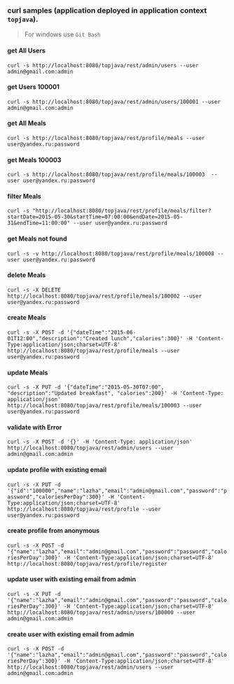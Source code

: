 ### curl samples (application deployed in application context `topjava`).
> For windows use `Git Bash`

#### get All Users
`curl -s http://localhost:8080/topjava/rest/admin/users --user admin@gmail.com:admin`

#### get Users 100001
`curl -s http://localhost:8080/topjava/rest/admin/users/100001 --user admin@gmail.com:admin`

#### get All Meals
`curl -s http://localhost:8080/topjava/rest/profile/meals --user user@yandex.ru:password`

#### get Meals 100003
`curl -s http://localhost:8080/topjava/rest/profile/meals/100003  --user user@yandex.ru:password`

#### filter Meals
`curl -s "http://localhost:8080/topjava/rest/profile/meals/filter?startDate=2015-05-30&startTime=07:00:00&endDate=2015-05-31&endTime=11:00:00" --user user@yandex.ru:password`

#### get Meals not found
`curl -s -v http://localhost:8080/topjava/rest/profile/meals/100008 --user user@yandex.ru:password`

#### delete Meals
`curl -s -X DELETE http://localhost:8080/topjava/rest/profile/meals/100002 --user user@yandex.ru:password`

#### create Meals
`curl -s -X POST -d '{"dateTime":"2015-06-01T12:00","description":"Created lunch","calories":300}' -H 'Content-Type:application/json;charset=UTF-8' http://localhost:8080/topjava/rest/profile/meals --user user@yandex.ru:password`

#### update Meals
`curl -s -X PUT -d '{"dateTime":"2015-05-30T07:00", "description":"Updated breakfast", "calories":200}' -H 'Content-Type: application/json' http://localhost:8080/topjava/rest/profile/meals/100003 --user user@yandex.ru:password`

#### validate with Error
`curl -s -X POST -d '{}' -H 'Content-Type: application/json' http://localhost:8080/topjava/rest/admin/users --user admin@gmail.com:admin`

#### update profile with existing email
`curl -s -X PUT -d '{"id":"100000","name":"lazha","email":"admin@gmail.com","password":"password","caloriesPerDay":300}' -H 'Content-Type:application/json;charset=UTF-8' http://localhost:8080/topjava/rest/profile --user user@yandex.ru:password`

#### create profile from anonymous
`curl -s -X POST -d '{"name":"lazha","email":"admin@gmail.com","password":"password","caloriesPerDay":300}' -H 'Content-Type:application/json;charset=UTF-8' http://localhost:8080/topjava/rest/profile/register`

#### update user with existing email from admin
`curl -s -X PUT -d '{"name":"lazha","email":"admin@gmail.com","password":"password","caloriesPerDay":300}' -H 'Content-Type:application/json;charset=UTF-8' http://localhost:8080/topjava/rest/admin/users/100000 --user admin@gmail.com:admin`

#### create user with existing email from admin
`curl -s -X POST -d '{"name":"lazha","email":"admin@gmail.com","password":"password","caloriesPerDay":300}' -H 'Content-Type:application/json;charset=UTF-8' http://localhost:8080/topjava/rest/admin/users --user admin@gmail.com:admin`
